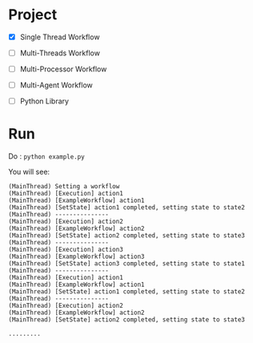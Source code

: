 # Project

- [X] Single Thread Workflow

- [ ] Multi-Threads Workflow

- [ ] Multi-Processor Workflow

- [ ] Multi-Agent Workflow

- [ ] Python Library


# Run

Do : `python example.py`

You will see:

```
(MainThread) Setting a workflow
(MainThread) [Execution] action1
(MainThread) [ExampleWorkflow] action1
(MainThread) [SetState] action1 completed, setting state to state2
(MainThread) ---------------
(MainThread) [Execution] action2
(MainThread) [ExampleWorkflow] action2
(MainThread) [SetState] action2 completed, setting state to state3
(MainThread) ---------------
(MainThread) [Execution] action3
(MainThread) [ExampleWorkflow] action3
(MainThread) [SetState] action3 completed, setting state to state1
(MainThread) ---------------
(MainThread) [Execution] action1
(MainThread) [ExampleWorkflow] action1
(MainThread) [SetState] action1 completed, setting state to state2
(MainThread) ---------------
(MainThread) [Execution] action2
(MainThread) [ExampleWorkflow] action2
(MainThread) [SetState] action2 completed, setting state to state3

.........
```